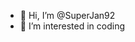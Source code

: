 - 👋 Hi, I’m @SuperJan92
- 👀 I’m interested in coding

<!---
SuperJan92/SuperJan92 is a ✨ special ✨ repository because its `README.md` (this file) appears on your GitHub profile.
You can click the Preview link to take a look at your changes.
--->
